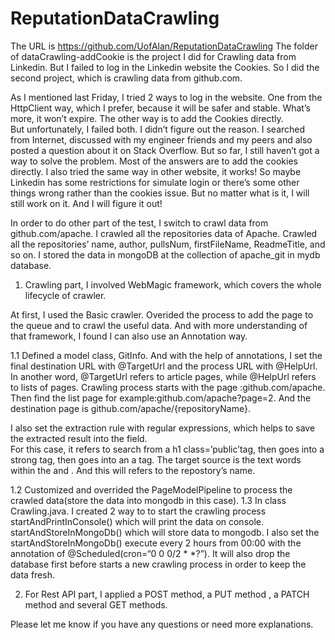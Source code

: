 # ReputationDataCrawling

The URL is https://github.com/UofAlan/ReputationDataCrawling
The folder of dataCrawling-addCookie is the project I did for Crawling data from Linkedin.
But I failed to log in the Linkedin website the Cookies.
So I did the second project, which is crawling data from github.com.

As I mentioned last Friday, I tried 2 ways to log in the website. One from the HttpClient way, which I prefer, because it will be safer and stable. What’s more, it won’t expire. The other way is to add the Cookies directly.  
But unfortunately, I failed both. I didn’t figure out the reason. I searched from Internet, discussed with my engineer friends and my peers and also posted a question about it on Stack Overflow.  But so far, I still haven’t got a way to solve the problem. Most of the answers are to add the cookies directly. I also tried the same way in other website, it works! So maybe Linkedin has some restrictions for simulate login or there’s some other things wrong rather than the cookies issue. But no matter what is it, I will still work on it. And I will figure it out! 

In order to do other part of the test, I switch to crawl data from github.com/apache.
I crawled all the repositories data of Apache.  Crawled all the repositories’ name, author, pullsNum, firstFileName, ReadmeTitle, and so on. I stored the data in mongoDB at the collection of apache_git in mydb database.

1. Crawling part, I involved WebMagic framework, which covers the whole lifecycle of crawler.  

At first, I used the Basic crawler. Overided the process to add the page to the queue and to crawl the useful data. And with more understanding of that framework, I found I can also use an Annotation way. 

1.1 Defined a model class, GitInfo. And with the help of annotations, I set the final destination URL with @TargetUrl and the process URL with @HelpUrl. In another word, @TargetUrl refers to article pages, while @HelpUrl refers to lists of pages. 
Crawling process starts with the page :github.com/apache. Then find the list page for example:github.com/apache?page=2. And the destination page is github.com/apache/{repositoryName}.

I also set the extraction rule with regular expressions, which helps to save the extracted result into the field.  
For this case, it refers to search from a h1 class=’public’tag, then goes into a strong tag, then goes into an a tag. The target source is the text words within the <a> and </a>. And this will refers to the repostory’s name.

1.2 Customized and overrided the PageModelPipeline to process the crawled data(store the data into mongodb in this case).
1.3 In class Crawling.java. I created 2 way to to start the crawling process startAndPrintInConsole() which will print the data on console.                   startAndStoreInMongoDb() which will store data to mongodb. I also set the startAndStoreInMongoDb()  execute every 2 hours from 00:00 with the annotation of @Scheduled(cron=“0 0 0/2 * *?”). It will also drop the database first before starts a new crawling process in order to keep the data fresh.
 
2. For Rest API part, I applied a POST method, a PUT method , a PATCH method and several GET methods.


Please let me know if you have any questions or need more explanations.

